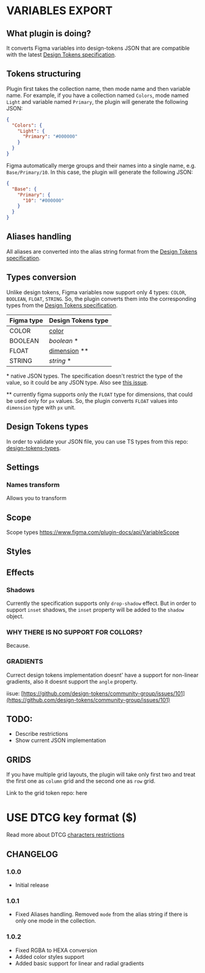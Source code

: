 # VARIABLES EXPORT

## What plugin is doing?

It converts Figma variables into design-tokens JSON that are compatible with the latest [Design Tokens specification](https://design-tokens.github.io/community-group/format/).

## Tokens structuring

Plugin first takes the collection name, then mode name and then variable name. For example, if you have a collection named `Colors`, mode named `Light` and variable named `Primary`, the plugin will generate the following JSON:

```json
{
  "Colors": {
    "Light": {
      "Primary": "#000000"
    }
  }
}
```

Figma automatically merge groups and their names into a single name, e.g. `Base/Primary/10`. In this case, the plugin will generate the following JSON:

```json
{
  "Base": {
    "Primary": {
      "10": "#000000"
    }
  }
}
```

## Aliases handling

All aliases are converted into the alias string format from the [Design Tokens specification](https://design-tokens.github.io/community-group/format/#aliases-references).

## Types conversion

Unlike design tokens, Figma variables now support only 4 types: `COLOR`, `BOOLEAN`, `FLOAT`, `STRING`. So, the plugin converts them into the corresponding types from the [Design Tokens specification](https://design-tokens.github.io/community-group/format/#types).

| Figma type | Design Tokens type                                                                  |
| ---------- | ----------------------------------------------------------------------------------- |
| COLOR      | [color](https://design-tokens.github.io/community-group/format/#color)              |
| BOOLEAN    | _boolean_ \*                                                                        |
| FLOAT      | [dimension](https://design-tokens.github.io/community-group/format/#dimension) \*\* |
| STRING     | _string_ \*                                                                         |

\* native JSON types. The specification doesn't restrict the type of the value, so it could be any JSON type. Also see [this issue](https://github.com/design-tokens/community-group/issues/120#issuecomment-1279527414).

\*\* currently figma supports only the `FLOAT` type for dimensions, that could be used only for `px` values. So, the plugin converts `FLOAT` values into `dimension` type with `px` unit.

## Design Tokens types

In order to validate your JSON file, you can use TS types from this repo: [design-tokens-types](https://github.com/PavelLaptev/design-tokens-types).

## Settings

### Names transform

Allows you to transform

## Scope

Scope types https://www.figma.com/plugin-docs/api/VariableScope

## Styles

## Effects

### Shadows

Currently the specification supports only `drop-shadow` effect. But in order to support `inset` shadows, the `inset` property will be added to the `shadow` object.

### WHY THERE IS NO SUPPORT FOR COLLORS?

Because.

### GRADIENTS

Currect design tokens implementation doesnt' have a support for non-linear gradients, also it doesnt support the `angle` property.

iisue: [https://github.com/design-tokens/community-group/issues/101](https://github.com/design-tokens/community-group/issues/101)

## TODO:

- Describe restrictions
- Show current JSON implementation

## GRIDS

If you have multiple grid layouts, the plugin will take only first two and treat the first one as `column` grid and the second one as `row` grid.

Link to the grid token repo: here

# USE DTCG key format ($)

Read more about DTCG [characters restrictions](https://design-tokens.github.io/community-group/format/#character-restrictions)

## CHANGELOG

### 1.0.0

- Initial release

### 1.0.1

- Fixed Aliases handling. Removed `mode` from the alias string if there is only one mode in the collection.

### 1.0.2

- Fixed RGBA to HEXA conversion
- Added color styles support
- Added basic support for linear and radial gradients
